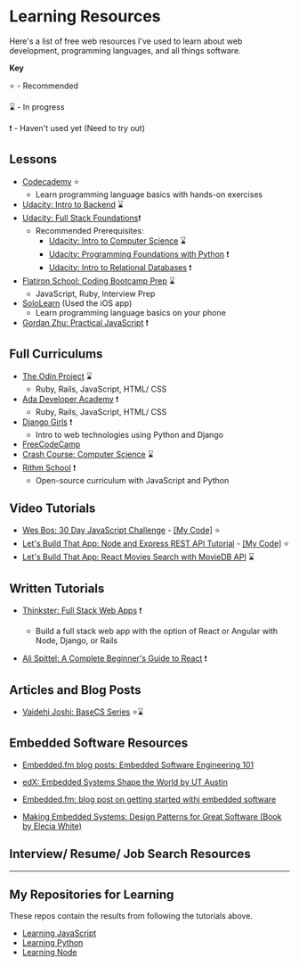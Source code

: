 # Learning Resources

Here's a list of free web resources I've used to learn about web development, programming languages, and all things software.

**Key**

:star:  - Recommended

:hourglass: - In progress

:exclamation: - Haven't used yet (Need to try out)

## Lessons

- [Codecademy](https://www.codecademy.com/) :star:
  - Learn programming language basics with hands-on exercises
- [Udacity: Intro to Backend](https://classroom.udacity.com/courses/ud171) :hourglass:
- [Udacity: Full Stack Foundations](https://www.udacity.com/course/full-stack-foundations--ud088):exclamation:
  - Recommended Prerequisites:
    - [Udacity: Intro to Computer Science](https://www.udacity.com/course/intro-to-computer-science--cs101) :hourglass:
    - [Udacity: Programming Foundations with Python](https://www.udacity.com/course/programming-foundations-with-python--ud036) :exclamation:
    - [Udacity: Intro to Relational Databases](https://www.udacity.com/course/intro-to-relational-databases--ud197) :exclamation:
- [Flatiron School: Coding Bootcamp Prep](https://flatironschool.com/programs/online-bootcamp-prep-course/) :hourglass:
  - JavaScript, Ruby, Interview Prep
- [SoloLearn](https://www.sololearn.com/) (Used the iOS app)
  - Learn programming language basics on your phone <!-- [Coursera: Algorithms, Part I from Princeton University](https://www.coursera.org/learn/algorithms-part1/) --> 
- [Gordan Zhu: Practical JavaScript](https://watchandcode.com/) :exclamation:

## Full Curriculums

- [The Odin Project](https://www.theodinproject.com/courses?ref=homenav) :hourglass:
  - Ruby, Rails, JavaScript, HTML/ CSS
- [Ada Developer Academy](https://github.com/Ada-Developers-Academy/textbook-curriculum) :exclamation:
  - Ruby, Rails, JavaScript, HTML/ CSS
- [Django Girls](https://tutorial.djangogirls.org/en/) :exclamation:
  - Intro to web technologies using Python and Django
- [FreeCodeCamp](https://learn.freecodecamp.org/)
- [Crash Course: Computer Science](https://www.youtube.com/playlist?list=PLME-KWdxI8dcaHSzzRsNuOLXtM2Ep_C7a) :hourglass:
- [Rithm School](https://www.rithmschool.com/courses) :exclamation:
  - Open-source curriculum with JavaScript and Python

## Video Tutorials

- [Wes Bos: 30 Day JavaScript Challenge](https://javascript30.com/) - [[My Code]](https://github.com/stephaniekyyip/learning_javascript/tree/master/javascript-30) :star:
- [Let's Build That App: Node and Express REST API Tutorial](https://www.youtube.com/watch?v=F7NVpxxmmgM&list=PL0dzCUj1L5JE4w_OctDGyZOhML6OtJSqR) - [[My Code]](https://github.com/stephaniekyyip/learning_node/tree/master/node-rest-api) :star:
- [Let's Build That App: React Movies Search with MovieDB API](https://www.youtube.com/watch?v=bqSSLr8A8PU) :hourglass:

## Written Tutorials

- [Thinkster: Full Stack Web Apps](https://thinkster.io/tutorials/fullstack) :exclamation:

  - Build a full stack web app with the option of React or Angular with Node, Django, or Rails

- [Ali Spittel: A Complete Beginner's Guide to React](https://zen-of-programming.com/beginners-guide-react/) :exclamation:

## Articles and Blog Posts

- [ Vaidehi Joshi: BaseCS Series](https://github.com/vaidehijoshi/basecs-series/blob/master/README.md) :star::hourglass:

## Embedded Software Resources

- [Embedded.fm blog posts: Embedded Software Engineering 101](https://www.embedded.fm/blog/ese101)

- [edX: Embedded Systems Shape the World by UT Austin](https://www.edx.org/course/embedded-systems-shape-the-world-microcontroller-inputoutput)

- [Embedded.fm: blog post on getting started withj embedded software](https://www.embedded.fm/episodes/211)

- [Making Embedded Systems: Design Patterns for Great Software (Book by Elecia White)](https://www.amazon.com/Making-Embedded-Systems-Patterns-Software-ebook/dp/B005ZTO0LG/ref=as_li_ss_tl?_encoding=UTF8&me=&linkCode=sl1&tag=httpembefm-20&linkId=5479c6a2101ce3e81a25601da7341064)

## Interview/ Resume/  Job Search Resources

---

## My Repositories for Learning

These repos contain the results from following the tutorials above.

- [Learning JavaScript](https://github.com/stephaniekyyip/learning_javascript)
- [Learning Python](https://github.com/stephaniekyyip/python)
- [Learning Node](https://github.com/stephaniekyyip/learning_node)
